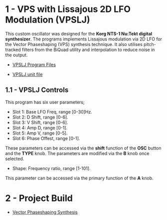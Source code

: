 # 1 - VPS with Lissajous 2D LFO Modulation (VPSLJ)

This custom oscillator was designed for the **Korg NTS-1 Nu:Tekt digital synthesizer**. The programs implements Lissajous modulation via 2D LFO for the Vector Phaseshaping (VPS) 
synthesis technique. It also utilises pitch-tracked filters from the BiQuad utility and interpolation to reduce noise in the output.

- [VPSLJ Program Files](https://github.com/GrahamJamesKeane/VPS/tree/main/5%20-%20Lissajous%20Modulation/vpslj_1)

- [VPSLJ unit file](https://github.com/GrahamJamesKeane/VPS/blob/main/5%20-%20Lissajous%20Modulation/vpslj_1/vpslj_1.ntkdigunit)

## 1.1 - VPSLJ Controls 
This program has six user parameters;

- Slot 1: Base LFO Freq, range [0-30]Hz.
- Slot 2: D Shift, range [0-6].
- Slot 3: V Shift, range [0-6].
- Slot 4: Amp D, range [0-1].
- Slot 5: Amp V, range [0-5].
- Slot 6: Phase Offest, range [0-1].

These parameters can be accessed via the **shift** function of the **OSC** button and the **TYPE** knob. The parameters are modified via the **B** knob once selected. 

- Shape: Frequency ratio, range [1-101].

This parameter can be accessed via the primary function of the **A** knob.

# 2 - Project Build
- [Vector Phaseshaping Synthesis](https://korgnts1beginnersguide.wordpress.com/?p=760)
